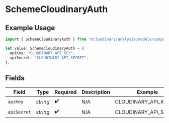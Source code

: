 # SchemeCloudinaryAuth

## Example Usage

```typescript
import { SchemeCloudinaryAuth } from "@cloudinary/analysis/models/components";

let value: SchemeCloudinaryAuth = {
  apiKey: "CLOUDINARY_API_KEY",
  apiSecret: "CLOUDINARY_API_SECRET",
};
```

## Fields

| Field                 | Type                  | Required              | Description           | Example               |
| --------------------- | --------------------- | --------------------- | --------------------- | --------------------- |
| `apiKey`              | *string*              | :heavy_check_mark:    | N/A                   | CLOUDINARY_API_KEY    |
| `apiSecret`           | *string*              | :heavy_check_mark:    | N/A                   | CLOUDINARY_API_SECRET |